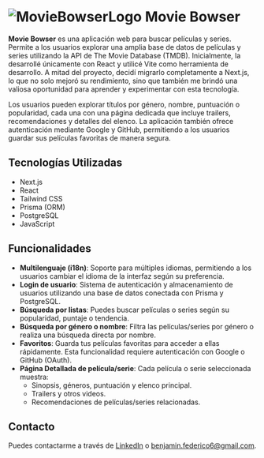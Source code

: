 # ![MovieBowserLogo](https://movie-bowser.vercel.app/_next/image?url=%2Flogo%2FbowserLogo.png&w=48&q=75)  Movie Bowser 

**Movie Bowser** es una aplicación web para buscar películas y series. Permite a los usuarios explorar una amplia base de datos de películas y series utilizando la API de The Movie Database (TMDB). Inicialmente, la desarrollé únicamente con React y utilicé Vite como herramienta de desarrollo. A mitad del proyecto, decidí migrarlo completamente a Next.js, lo que no solo mejoró su rendimiento, sino que también me brindó una valiosa oportunidad para aprender y experimentar con esta tecnología.

Los usuarios pueden explorar títulos por género, nombre, puntuación o popularidad, cada una con una página dedicada que incluye trailers, recomendaciones y detalles del elenco. La aplicación también ofrece autenticación mediante Google y GitHub, permitiendo a los usuarios guardar sus películas favoritas de manera segura. 


## Tecnologías Utilizadas
- Next.js
- React
- Tailwind CSS
- Prisma (ORM)
- PostgreSQL
- JavaScript

## Funcionalidades
- **Multilenguaje (i18n)**: Soporte para múltiples idiomas, permitiendo a los usuarios cambiar el idioma de la interfaz según su preferencia.
- **Login de usuario**: Sistema de autenticación y almacenamiento de usuarios utilizando una base de datos conectada con Prisma y PostgreSQL.
- **Búsqueda por listas**: Puedes buscar películas o series según su popularidad, puntaje o tendencia.
- **Búsqueda por género o nombre**: Filtra las películas/series por género o realiza una búsqueda directa por nombre.
- **Favoritos**: Guarda tus películas favoritas para acceder a ellas rápidamente. Esta funcionalidad requiere autenticación con Google o GitHub (OAuth).
- **Página Detallada de película/serie**: Cada película o serie seleccionada muestra:
  - Sinopsis, géneros, puntuación y elenco principal.
  - Trailers y otros videos.
  - Recomendaciones de películas/series relacionadas.

## Contacto
Puedes contactarme a través de [LinkedIn](https://www.linkedin.com/in/federicobenjamin/) o <benjamin.federico6@gmail.com>.